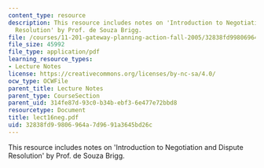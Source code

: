 ```yaml
---
content_type: resource
description: This resource includes notes on 'Introduction to Negotiation and Dispute
  Resolution' by Prof. de Souza Brigg.
file: /courses/11-201-gateway-planning-action-fall-2005/32838fd99806964a7d9691a3645bd26c_lect16neg.pdf
file_size: 45992
file_type: application/pdf
learning_resource_types:
- Lecture Notes
license: https://creativecommons.org/licenses/by-nc-sa/4.0/
ocw_type: OCWFile
parent_title: Lecture Notes
parent_type: CourseSection
parent_uid: 314fe87d-93c0-b34b-ebf3-6e477e72bbd8
resourcetype: Document
title: lect16neg.pdf
uid: 32838fd9-9806-964a-7d96-91a3645bd26c
---
```

This resource includes notes on 'Introduction to Negotiation and Dispute Resolution' by Prof. de Souza Brigg.